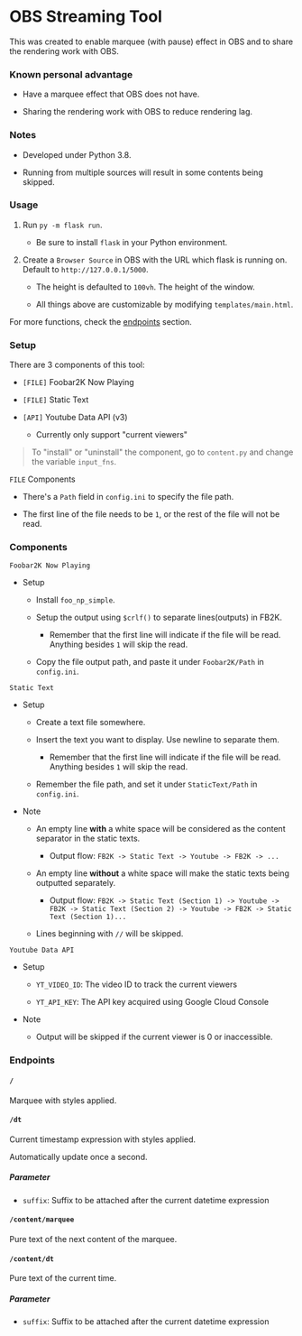 # OBS Streaming Tool

This was created to enable marquee (with pause) effect in OBS and to share the rendering work with OBS.

### Known personal advantage

- Have a marquee effect that OBS does not have.

- Sharing the rendering work with OBS to reduce rendering lag.

### Notes

- Developed under Python 3.8.

- Running from multiple sources will result in some contents being skipped.

### Usage

1. Run `py -m flask run`.

    - Be sure to install `flask` in your Python environment.

2. Create a `Browser Source` in OBS with the URL which flask is running on. Default to `http://127.0.0.1/5000`.

    - The height is defaulted to `100vh`. The height of the window.
    
    - All things above are customizable by modifying `templates/main.html`.
    
For more functions, check the [endpoints](#endpoints) section.

### Setup

There are 3 components of this tool:

- `[FILE]` Foobar2K Now Playing

- `[FILE]` Static Text

- `[API]` Youtube Data API (v3)

    - Currently only support "current viewers"

> To "install" or "uninstall" the component, go to `content.py` and change the variable `input_fns`.

`FILE` Components

- There's a `Path` field in `config.ini` to specify the file path.

- The first line of the file needs to be `1`, or the rest of the file will not be read.

### Components

`Foobar2K Now Playing`

- Setup

    - Install `foo_np_simple`.
    
    - Setup the output using `$crlf()` to separate lines(outputs) in FB2K. 
    
        - Remember that the first line will indicate if the file will be read. Anything besides `1` will skip the read.
        
    - Copy the file output path, and paste it under `Foobar2K/Path` in `config.ini`.
    
`Static Text`

- Setup

    - Create a text file somewhere.
    
    - Insert the text you want to display. Use newline to separate them.
    
        - Remember that the first line will indicate if the file will be read. Anything besides `1` will skip the read.

    - Remember the file path, and set it under `StaticText/Path` in `config.ini`.
    
- Note

    - An empty line **with** a white space will be considered as the content separator in the static texts.
    
        - Output flow: `FB2K -> Static Text -> Youtube -> FB2K -> ...`

    - An empty line **without** a white space will make the static texts being outputted separately.
    
        - Output flow: `FB2K -> Static Text (Section 1) -> Youtube -> FB2K -> Static Text (Section 2) -> Youtube -> FB2K -> Static Text (Section 1)...`
        
    - Lines beginning with `//` will be skipped.
    
`Youtube Data API`
   
- Setup
   
    - `YT_VIDEO_ID`: The video ID to track the current viewers
    
    - `YT_API_KEY`: The API key acquired using Google Cloud Console
    
- Note

    - Output will be skipped if the current viewer is 0 or inaccessible.

### Endpoints

#### `/`

Marquee with styles applied.

#### `/dt`

Current timestamp expression with styles applied.

Automatically update once a second.

##### Parameter

- `suffix`: Suffix to be attached after the current datetime expression

#### `/content/marquee`

Pure text of the next content of the marquee.

#### `/content/dt`

Pure text of the current time.

##### Parameter

- `suffix`: Suffix to be attached after the current datetime expression